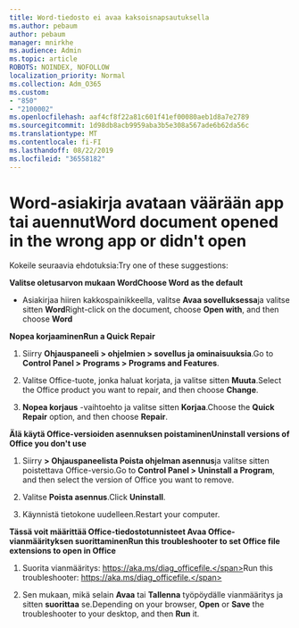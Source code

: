 ```yaml
---
title: Word-tiedosto ei avaa kaksoisnapsautuksella
ms.author: pebaum
author: pebaum
manager: mnirkhe
ms.audience: Admin
ms.topic: article
ROBOTS: NOINDEX, NOFOLLOW
localization_priority: Normal
ms.collection: Adm_O365
ms.custom:
- "850"
- "2100002"
ms.openlocfilehash: aaf4cf8f22a81c601f41ef00080aeb1d8a7e2789
ms.sourcegitcommit: 1d98db8acb9959aba3b5e308a567ade6b62da56c
ms.translationtype: MT
ms.contentlocale: fi-FI
ms.lasthandoff: 08/22/2019
ms.locfileid: "36558182"
---
```

# <a name="word-document-opened-in-the-wrong-app-or-didnt-open"></a><span data-ttu-id="57f7a-102">Word-asiakirja avataan väärään app tai auennut</span><span class="sxs-lookup"><span data-stu-id="57f7a-102">Word document opened in the wrong app or didn't open</span></span>

<span data-ttu-id="57f7a-103">Kokeile seuraavia ehdotuksia:</span><span class="sxs-lookup"><span data-stu-id="57f7a-103">Try one of these suggestions:</span></span>

<span data-ttu-id="57f7a-104">**Valitse oletusarvon mukaan Word**</span><span class="sxs-lookup"><span data-stu-id="57f7a-104">**Choose Word as the default**</span></span>

- <span data-ttu-id="57f7a-105">Asiakirjaa hiiren kakkospainikkeella, valitse **Avaa sovelluksessa**ja valitse sitten **Word**</span><span class="sxs-lookup"><span data-stu-id="57f7a-105">Right-click on the document, choose **Open with**, and then choose **Word**</span></span>

<span data-ttu-id="57f7a-106">**Nopea korjaaminen**</span><span class="sxs-lookup"><span data-stu-id="57f7a-106">**Run a Quick Repair**</span></span>

1. <span data-ttu-id="57f7a-107">Siirry **Ohjauspaneeli > ohjelmien > sovellus ja ominaisuuksia**.</span><span class="sxs-lookup"><span data-stu-id="57f7a-107">Go to **Control Panel > Programs > Programs and Features**.</span></span>

2. <span data-ttu-id="57f7a-108">Valitse Office-tuote, jonka haluat korjata, ja valitse sitten **Muuta**.</span><span class="sxs-lookup"><span data-stu-id="57f7a-108">Select the Office product you want to repair, and then choose **Change**.</span></span>

3. <span data-ttu-id="57f7a-109">**Nopea korjaus** -vaihtoehto ja valitse sitten **Korjaa**.</span><span class="sxs-lookup"><span data-stu-id="57f7a-109">Choose the **Quick Repair** option, and then choose **Repair**.</span></span>

<span data-ttu-id="57f7a-110">**Älä käytä Office-versioiden asennuksen poistaminen**</span><span class="sxs-lookup"><span data-stu-id="57f7a-110">**Uninstall versions of Office you don't use**</span></span>

1. <span data-ttu-id="57f7a-111">Siirry **> Ohjauspaneelista Poista ohjelman asennus**ja valitse sitten poistettava Office-versio.</span><span class="sxs-lookup"><span data-stu-id="57f7a-111">Go to **Control Panel > Uninstall a Program**, and then select the version of Office you want to remove.</span></span>

2. <span data-ttu-id="57f7a-112">Valitse **Poista asennus**.</span><span class="sxs-lookup"><span data-stu-id="57f7a-112">Click **Uninstall**.</span></span>

3. <span data-ttu-id="57f7a-113">Käynnistä tietokone uudelleen.</span><span class="sxs-lookup"><span data-stu-id="57f7a-113">Restart your computer.</span></span>

<span data-ttu-id="57f7a-114">**Tässä voit määrittää Office-tiedostotunnisteet Avaa Office-vianmäärityksen suorittaminen**</span><span class="sxs-lookup"><span data-stu-id="57f7a-114">**Run this troubleshooter to set Office file extensions to open in Office**</span></span>

1. <span data-ttu-id="57f7a-115">Suorita vianmääritys: https://aka.ms/diag_officefile.</span><span class="sxs-lookup"><span data-stu-id="57f7a-115">Run this troubleshooter: https://aka.ms/diag_officefile.</span></span>

2. <span data-ttu-id="57f7a-116">Sen mukaan, mikä selain **Avaa** tai **Tallenna** työpöydälle vianmääritys ja sitten **suorittaa** se.</span><span class="sxs-lookup"><span data-stu-id="57f7a-116">Depending on your browser, **Open** or **Save** the troubleshooter to your desktop, and then **Run** it.</span></span>
